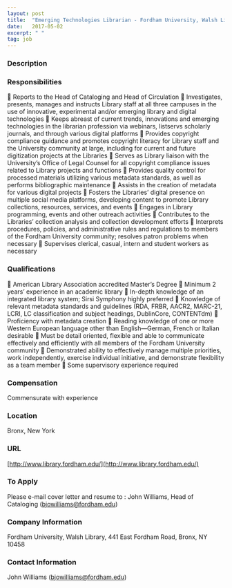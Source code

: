 ```yaml
---
layout: post
title:  "Emerging Technologies Librarian - Fordham University, Walsh Library"
date:   2017-05-02
excerpt: " "
tag: job
---
```


### Description   

 


### Responsibilities   

 Reports to the Head of Cataloging and Head of Circulation
 Investigates, presents, manages and instructs Library staff at all three campuses in the use of innovative, experimental and/or
emerging library and digital technologies
 Keeps abreast of current trends, innovations and emerging technologies in the librarian profession via webinars, listservs
scholarly journals, and through various digital platforms
 Provides copyright compliance guidance and promotes copyright literacy for Library staff and the University community at
large, including for current and future digitization projects at the Libraries
 Serves as Library liaison with the University’s Office of Legal Counsel for all copyright compliance issues related to Library
projects and functions
 Provides quality control for processed materials utilizing various metadata standards, as well as performs bibliographic
maintenance
 Assists in the creation of metadata for various digital projects
 Fosters the Libraries’ digital presence on multiple social media platforms, developing content to promote Library collections,
resources, services, and events
 Engages in Library programming, events and other outreach activities
 Contributes to the Libraries’ collection analysis and collection development efforts
 Interprets procedures, policies, and administrative rules and regulations to members of the Fordham University community;
resolves patron problems when necessary
 Supervises clerical, casual, intern and student workers as necessary 


### Qualifications   

 American Library Association accredited Master’s Degree
 Minimum 2 years’ experience in an academic library
 In-depth knowledge of an integrated library system; Sirsi Symphony highly preferred
 Knowledge of relevant metadata standards and guidelines (RDA, FRBR, AACR2, MARC-21, LCRI, LC classification and
subject headings, DublinCore, CONTENTdm)
 Proficiency with metadata creation
 Reading knowledge of one or more Western European language other than English—German, French or Italian
desirable
 Must be detail oriented, flexible and able to communicate effectively and efficiently with all members of the Fordham
University community
 Demonstrated ability to effectively manage multiple priorities, work independently, exercise individual initiative,
and demonstrate flexibility as a team member
 Some supervisory experience required



### Compensation   

Commensurate with experience 


### Location   

Bronx, New York


### URL   

[http://www.library.fordham.edu/](http://www.library.fordham.edu/)

### To Apply   

Please e-mail cover letter and resume to : John Williams, Head of Cataloging (bjowilliams@fordham.edu)


### Company Information   

Fordham University, Walsh Library, 441 East Fordham Road, Bronx, NY 10458


### Contact Information   

John Williams (bjowilliams@fordham.edu)

